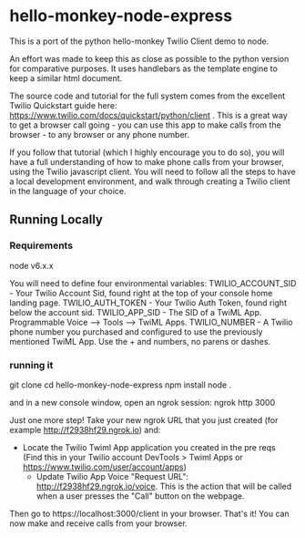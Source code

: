 # hello-monkey-node-express

This is a port of the python hello-monkey Twilio Client demo to node.

An effort was made to keep this as close as possible to the python version for comparative purposes.  It uses handlebars as the template engine to keep a similar html document.

The source code and tutorial for the full system comes from the excellent Twilio Quickstart guide here: <https://www.twilio.com/docs/quickstart/python/client> .  This is a great way to get a browser call going - you can use this app to make calls from the browser - to any browser or any phone number.

If you follow that tutorial (which I highly encourage you to do so), you will have a full understanding of how to make phone calls from your browser, using the Twilio javascript client.  You will need to follow all the steps to have a local development environment, and walk through creating a Twilio client in the language of your choice.


## Running Locally ##

### Requirements ###
node v6.x.x

You will need to define four environmental variables:
TWILIO_ACCOUNT_SID - Your Twilio Account Sid, found right at the top of your console home landing page.
TWILIO_AUTH_TOKEN - Your Twilio Auth Token, found right below the account sid.
TWILIO_APP_SID - The SID of a TwiML App.  Programmable Voice --> Tools --> TwiML Apps.
TWILIO_NUMBER - A Twilio phone number you purchased and configured to use the previously mentioned TwiML App. Use the + and numbers, no parens or dashes.

### running it ###
git clone
cd hello-monkey-node-express
npm install
node .

and in a new console window, open an ngrok session:
ngrok http 3000

Just one more step!  Take your new ngrok URL that you just created (for example http://f2938hf29.ngrok.io) and:

* Locate the Twilio Twiml App application you created in the pre reqs (Find this in your Twilio account DevTools > Twiml Apps or <https://www.twilio.com/user/account/apps>)
  * Update Twilio App Voice "Request URL": http://f2938hf29.ngrok.io/voice. This is the action that will be called when a user presses the "Call" button on the webpage.  

Then go to https://localhost:3000/client in your browser.  That's it!  You can now make and receive calls from your browser.  
